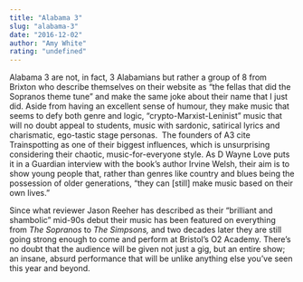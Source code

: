 ```yaml
---
title: "Alabama 3"
slug: "alabama-3"
date: "2016-12-02"
author: "Amy White"
rating: "undefined"
---
```


Alabama 3 are not, in fact, 3 Alabamians but rather a group of 8 from Brixton who describe themselves on their website as “the fellas that did the Sopranos theme tune” and make the same joke about their name that I just did. Aside from having an excellent sense of humour, they make music that seems to defy both genre and logic, “crypto-Marxist-Leninist” music that will no doubt appeal to students, music with sardonic, satirical lyrics and charismatic, ego-tastic stage personas.  The founders of A3 cite Trainspotting as one of their biggest influences, which is unsurprising considering their chaotic, music-for-everyone style. As D Wayne Love puts it in a Guardian interview with the book’s author Irvine Welsh, their aim is to show young people that, rather than genres like country and blues being the possession of older generations, “they can \[still\] make music based on their own lives.”

Since what reviewer Jason Reeher has described as their “brilliant and shambolic” mid-90s debut their music has been featured on everything from _The Sopranos_ to _The Simpsons,_ and two decades later they are still going strong enough to come and perform at Bristol’s O2 Academy. There’s no doubt that the audience will be given not just a gig, but an entire show; an insane, absurd performance that will be unlike anything else you’ve seen this year and beyond.
